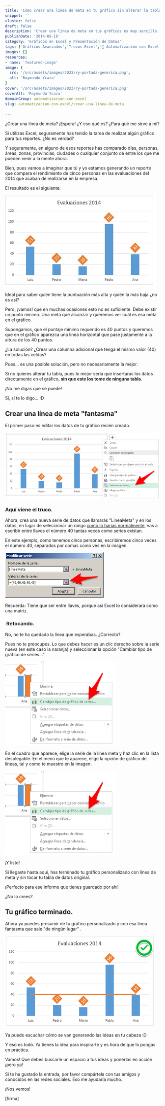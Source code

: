 ```yaml
---
title: 'Cómo crear una línea de meta en tu gráfico sin alterar la tabla'
snippet: ''
cluster: false
draft: false 
description: 'Crear una línea de meta en tus gráficos es muy sencillo. Pero ¿cómo hacerlo sin alterar tu tabla de datos? Aquí te lo cuento.'
publishDate: '2014-08-16'
category: 'Gráficos en Excel y Presentación de Datos'
tags: ['Gráficos Avanzados','Trucos Excel','🤖 Automatización con Excel']
images: []
resources: 
- name: 'featured-image'
image: {
  src: '/src/assets/images/2023/ry-portada-generica.png',
  alt: 'Raymundo Ycaza'
}
cover: '/src/assets/images/2023/ry-portada-generica.png'
coverAlt: 'Raymundo Ycaza'
domainGroup: automatizacion-con-excel
slug: automatizacion-con-excel/crear-una-linea-de-meta

---
```


¿Crear una línea de meta? ¡Espera! ¿Y eso qué es? ¿Para qué me sirve a mi?

Si utilizas Excel, seguramente has tenido la tarea de realizar algún gráfico para tus reportes. ¿No es verdad?

Y seguramente, en alguno de esos reportes has comparado días, personas, áreas, zonas, provincias, ciudades o cualquier conjunto de entre los que me pueden venir a la mente ahora.

Bien, pues vamos a imaginar que tú y yo estamos generando un reporte que compara el rendimiento de cinco personas en las evaluaciones del 2014 que acaban de realizarse en la empresa.

El resultado es el siguiente:

![Crear una línea de meta](/src/assets/images/2023/crear-una-linea-de-meta_001.jpg)

Ideal para saber quién tiene la puntuación más alta y quién la más baja ¿no es así?

Pero, ¡vamos! que en muchas ocasiones esto no es suficiente. Debe existir un punto mínimo. Una meta que alcanzar y queremos ver cuál es esa meta en el gráfico.

Supongamos, que el puntaje mínimo requerido es 40 puntos y queremos que en el gráfico aparezca una línea horizontal que pase justamente a la altura de los 40 puntos.

¿La solución? ¿Crear una columna adicional que tenga el mismo valor (40) en todas las celdas?

Pues... es una posible solución, pero no necesariamente la mejor.

Si no quieres alterar tu tabla, pues lo mejor sería que insertaras los datos directamente en el gráfico, **sin que este los tome de ninguna tabla**.

¡No me digas que se puede!

Sí, sí te lo digo... :D

## Crear una línea de meta "fantasma"

El primer paso es editar los datos de tu gráfico recién creado.

![Crear una línea de meta](/src/assets/images/2023/crear-una-linea-de-meta_002.png)

### Aquí viene el truco.

Ahora, crea una nueva serie de datos que llamarás "LineaMeta" y en los datos, en lugar de seleccionar un rango [como lo harías normalmente](http://raymundoycaza.com/crear-un-grafico-de-columnas-en-excel/ "Crear un gráfico"), vas a escribir entre llaves el número 40 tantas veces como series existan.

En este ejemplo, como tenemos cinco personas, escribiremos cinco veces el número 40, separados por comas como ves en la imagen.

![Crear una línea de meta](/src/assets/images/2023/crear-una-linea-de-meta_003.png)

Recuerda: Tiene que ser entre llaves, porque así Excel lo considerará como una matriz.

###  Retocando.

No, no te ha quedado la línea que esperabas. ¿Correcto?

Pues no te preocupes. Lo que debes hacer es un clic derecho sobre la serie nueva (en este caso la naranja) y seleccionar la opción "Cambiar tipo de gráfico de series..."

![Crear una línea de meta](/src/assets/images/2023/crear-una-linea-de-meta_004.png)

En el cuadro que aparece, elige la serie de la línea meta y haz clic en la lista desplegable. En el menú que te aparece, elige la opción de gráfico de líneas, tal y como te muestro en la imagen.

![Crear una línea de meta](/src/assets/images/2023/crear-una-linea-de-meta_0041.png)

¡Y listo!

Si llegaste hasta aquí, has terminado tu gráfico personalizado con línea de meta y sin tocar tu tabla de datos original.

¡Perfecto para ese informe que tienes guardado por ahí!

¿No lo crees?

## Tu gráfico terminado.

Ahora ya puedes presumir de tu gráfico personalizado y con esa línea fantasma que sale "de ningún lugar" .

![Crear una línea de meta](/src/assets/images/2023/crear-una-linea-de-meta_005.png)

Ya puedo escuchar cómo se van generando las ideas en tu cabeza :D

Y eso es todo. Ya tienes la idea para inspirarte y es hora de que lo pongas en práctica.

Vamos! Que debes buscarle un espacio a tus ideas y ponerlas en acción ¡pero ya!

Si te ha gustado la entrada, por favor compártela con tus amigos y conocidos en las redes sociales. Eso me ayudaría mucho.

¡Nos vemos!

\[firma\]
